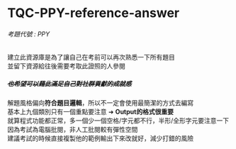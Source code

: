 # TQC-PPY-reference-answer
###### *考題代號 : PPY*
建立此資源庫是為了讓自己在考前可以再次熟悉一下所有題目  
並留下資源給往後需要考取此證照的人參閱  
##### ~~也希望可以藉此滿足自己對社群貢獻的成就感~~
解題風格偏向**符合題目邏輯**，所以不一定會使用最簡潔的方式去編寫  
基本上九個類別只有一個重點要注意 ➜ **Output的格式很重要**  
就算程式功能都正常，多一個少一個空格/字元都不行，半形/全形字元要注意一下  
因為考試為電腦批閱，非人工批閱較有彈性空間  
建議考試的時候直接複製他的範例輸出下來改就好，減少打錯的風險
